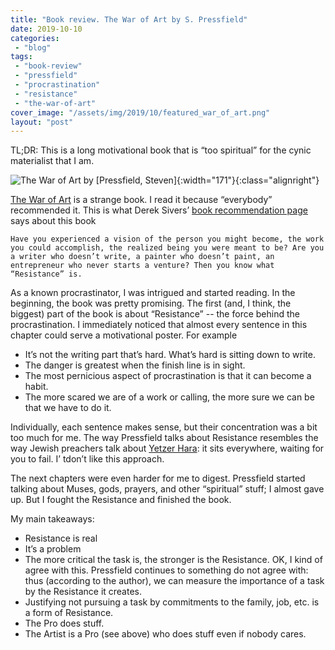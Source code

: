 ```yaml
---
title: "Book review. The War of Art by S. Pressfield"
date: 2019-10-10
categories: 
 - "blog"
tags: 
 - "book-review"
 - "pressfield"
 - "procrastination"
 - "resistance"
 - "the-war-of-art"
cover_image: "/assets/img/2019/10/featured_war_of_art.png"
layout: "post"
---
```


TL;DR: This is a long motivational book that is “too spiritual” for the cynic materialist that I am.

![The War of Art by [Pressfield, Steven]](https://images-na.ssl-images-amazon.com/images/I/41ET8OFVFCL.jpg){:width="171"}{:class="alignright"}

[The War of Art](https://amzn.to/35dPsUZ) is a strange book. I read it because “everybody” recommended it. This is what Derek Sivers’ [book recommendation page ](https://sivers.org/book)says about this book

    Have you experienced a vision of the person you might become, the work you could accomplish, the realized being you were meant to be? Are you a writer who doesn’t write, a painter who doesn’t paint, an entrepreneur who never starts a venture? Then you know what “Resistance” is.


As a known procrastinator, I was intrigued and started reading. In the beginning, the book was pretty promising. The first (and, I think, the biggest) part of the book is about “Resistance” -- the force behind the procrastination. I immediately noticed that almost every sentence in this chapter could serve a motivational poster. For example

* It’s not the writing part that’s hard. What’s hard is sitting down to write.
* The danger is greatest when the finish line is in sight.
* The most pernicious aspect of procrastination is that it can become a habit.
* The more scared we are of a work or calling, the more sure we can be that we have to do it.


Individually, each sentence makes sense, but their concentration was a bit too much for me. The way Pressfield talks about Resistance resembles the way Jewish preachers talk about [Yetzer Hara](https://en.wikipedia.org/wiki/Yetzer_hara): it sits everywhere, waiting for you to fail. I’  tdon’t like this approach.

The next chapters were even harder for me to digest. Pressfield started talking about Muses, gods, prayers, and other “spiritual” stuff; I almost gave up. But I fought the Resistance and finished the book.

My main takeaways:

* Resistance is real
* It’s a problem
* The more critical the task is, the stronger is the Resistance. OK, I kind of agree with this. Pressfield continues to something do not agree with: thus (according to the author), we can measure the importance of a task by the Resistance it creates.
* Justifying not pursuing a task by commitments to the family, job, etc. is a form of Resistance.
* The Pro does stuff.
* The Artist is a Pro (see above) who does stuff even if nobody cares.
